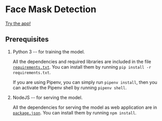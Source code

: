 # Face Mask Detection

[Try the app!](https://ariefrahmansyah.github.io/face-mask-detection)

## Prerequisites

1. Python 3 -- for training the model.

    All the dependencies and required libraries are included in the file [`requirements.txt`](./requirements.txt). You can install them by running `pip install -r requirements.txt`.

    If you are using Pipenv, you can simply run `pipenv install`, then you can activate the Pipenv shell by running `pipenv shell`.

2. NodeJS -- for serving the model.

    All the dependencies for serving the model as web application are in [`package.json`](./package.json). You can install them by running `npm install`.
